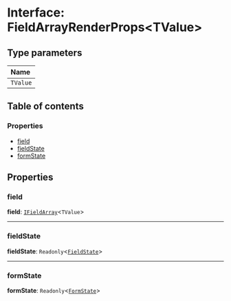 # Interface: FieldArrayRenderProps\<TValue>

## Type parameters

| Name |
| :------ |
| `TValue` |

## Table of contents

### Properties

* [field](/en/auto-docs/form/interfaces/FieldArrayRenderProps.md#field)
* [fieldState](/en/auto-docs/form/interfaces/FieldArrayRenderProps.md#fieldstate)
* [formState](/en/auto-docs/form/interfaces/FieldArrayRenderProps.md#formstate)

## Properties

### field

**field**: [`IFieldArray`](/en/auto-docs/form/interfaces/IFieldArray.md)<`TValue`>

***

### fieldState

**fieldState**: `Readonly`<[`FieldState`](/en/auto-docs/form/interfaces/FieldState.md)>

***

### formState

**formState**: `Readonly`<[`FormState`](/en/auto-docs/form/interfaces/FormState.md)>
